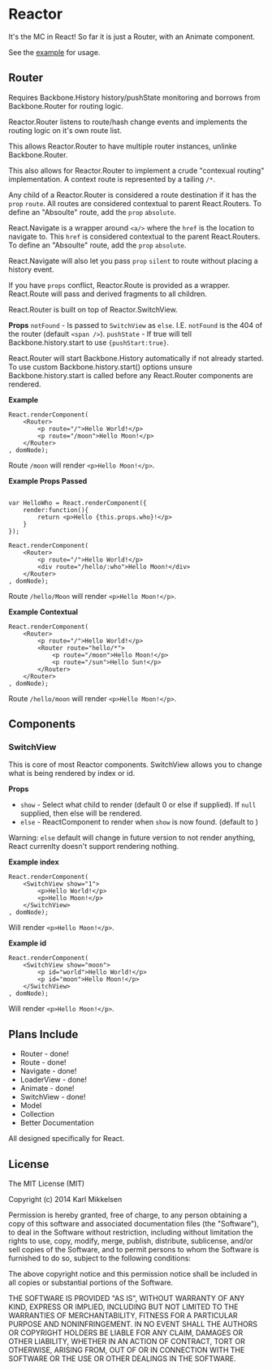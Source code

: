 # Reactor

It's the MC in React! So far it is just a Router, with an Animate component.

See the [example](https://rawgit.com/KingKarl85/reactor/master/example.html) for usage.

## Router

Requires Backbone.History history/pushState monitoring and borrows from Backbone.Router for routing logic.

Reactor.Router listens to route/hash change events and implements the routing logic on it's own route list.

This allows Reactor.Router to have multiple router instances, unlinke Backbone.Router.

This also allows for Reactor.Router to implement a crude "contexual routing" implementation. A context route is represented by a tailing `/*`.

Any child of a Reactor.Router is considered a route destination if it has the `prop` `route`. All routes are considered contextual to parent React.Routers. To define an "Absoulte" route, add the `prop` `absolute`.

React.Navigate is a wrapper around `<a/>` where the `href` is the location to navigate to. This `href` is considered contextual to the parent React.Routers. To define an "Absoulte" route, add the `prop` `absolute`.

React.Navigate will also let you pass `prop` `silent` to route without placing a history event.

If you have `props` conflict, Reactor.Route is provided as a wrapper. React.Route will pass and derived fragments to all children.

React.Router is built on top of Reactor.SwitchView.

**Props**
`notFound` - Is passed to `SwitchView` as `else`. I.E. `notFound` is the 404 of the router (default `<span />`).
`pushState` - If true will tell Backbone.history.start to use `{pushStart:true}`.

React.Router will start Backbone.History automatically if not already started. To use custom Backbone.history.start() options unsure Backbone.history.start is called before any React.Router components are rendered.

**Example**
```
React.renderComponent(
	<Router>
		<p route="/">Hello World!</p>
		<p route="/moon">Hello Moon!</p>
	</Router>
, domNode);
```
Route `/moon` will render `<p>Hello Moon!</p>`.

**Example Props Passed**
```

var HelloWho = React.renderComponent({
	render:function(){
		return <p>Hello {this.props.who}!</p>
	}
});

React.renderComponent(
	<Router>
		<p route="/">Hello World!</p>
		<div route="/hello/:who">Hello Moon!</div>
	</Router>
, domNode);
```
Route `/hello/Moon` will render `<p>Hello Moon!</p>`.

**Example Contextual**
```
React.renderComponent(
	<Router>
		<p route="/">Hello World!</p>
		<Router route="hello/*">
			<p route="/moon">Hello Moon!</p>
			<p route="/sun">Hello Sun!</p>
		</Router>
	</Router>
, domNode);
```
Route `/hello/moon` will render `<p>Hello Moon!</p>`.

## Components

### SwitchView

This is core of most Reactor components. SwitchView allows you to change what is being rendered by index or id.

**Props**

* `show` - Select what child to render (default 0 or else if supplied). If `null` supplied, then else will be rendered.
* `else` - ReactComponent to render when `show` is now found. (default to <span />)

Warning: `else` default will change in future version to not render anything, React currenlty doesn't support rendering nothing.

**Example index**
```
React.renderComponent(
	<SwitchView show="1">
		<p>Hello World!</p>
		<p>Hello Moon!</p>
	</SwitchView>
, domNode);
```
Will render `<p>Hello Moon!</p>`.

**Example id**
```
React.renderComponent(
	<SwitchView show="moon">
		<p id="world">Hello World!</p>
		<p id="moon">Hello Moon!</p>
	</SwitchView>
, domNode);
```
Will render `<p>Hello Moon!</p>`.

## Plans Include

* Router - done!
* Route - done!
* Navigate - done!
* LoaderView - done!
* Animate - done!
* SwitchView - done!
* Model
* Collection
* Better Documentation

All designed specifically for React.

## License

The MIT License (MIT)

Copyright (c) 2014 Karl Mikkelsen

Permission is hereby granted, free of charge, to any person obtaining a copy
of this software and associated documentation files (the "Software"), to deal
in the Software without restriction, including without limitation the rights
to use, copy, modify, merge, publish, distribute, sublicense, and/or sell
copies of the Software, and to permit persons to whom the Software is
furnished to do so, subject to the following conditions:

The above copyright notice and this permission notice shall be included in
all copies or substantial portions of the Software.

THE SOFTWARE IS PROVIDED "AS IS", WITHOUT WARRANTY OF ANY KIND, EXPRESS OR
IMPLIED, INCLUDING BUT NOT LIMITED TO THE WARRANTIES OF MERCHANTABILITY,
FITNESS FOR A PARTICULAR PURPOSE AND NONINFRINGEMENT. IN NO EVENT SHALL THE
AUTHORS OR COPYRIGHT HOLDERS BE LIABLE FOR ANY CLAIM, DAMAGES OR OTHER
LIABILITY, WHETHER IN AN ACTION OF CONTRACT, TORT OR OTHERWISE, ARISING FROM,
OUT OF OR IN CONNECTION WITH THE SOFTWARE OR THE USE OR OTHER DEALINGS IN
THE SOFTWARE.